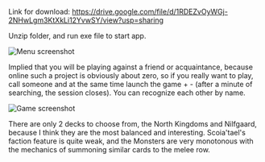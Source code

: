 Link for download: https://drive.google.com/file/d/1RDEZvOyWGj-2NHwLgm3KtXkLi12YvwSY/view?usp=sharing

Unzip folder, and run exe file to start app.

![Menu screenshot](https://github.com/EBTYX2809/GwentOnline/blob/master/GwentMenu.jpg) 

Implied that you will be playing against a friend or acquaintance, because online such a project is obviously about zero, so if you really want to play, call someone and at the same time launch the game + - (after a minute of searching, the session closes). You can recognize each other by name.

![Game screenshot](https://github.com/EBTYX2809/GwentOnline/blob/master/GwentGame.jpg) 

There are only 2 decks to choose from, the North Kingdoms and Nilfgaard, because I think they are the most balanced and interesting. Scoia'tael's faction feature is quite weak, and the Monsters are very monotonous with the mechanics of summoning similar cards to the melee row. 
